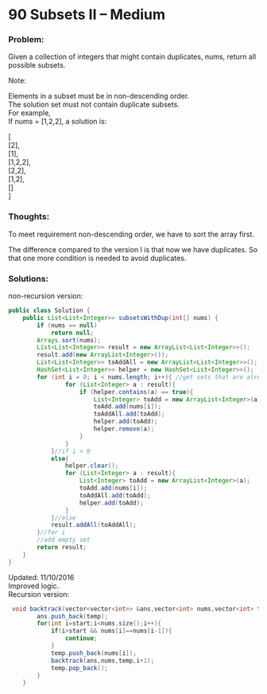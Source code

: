 # 90 Subsets II – Medium

### Problem:

Given a collection of integers that might contain duplicates, nums, return all possible subsets.

Note:

Elements in a subset must be in non-descending order.  
The solution set must not contain duplicate subsets.  
For example,  
If nums = \[1,2,2\], a solution is:

\[  
  \[2\],  
  \[1\],  
  \[1,2,2\],  
  \[2,2\],  
  \[1,2\],  
  \[\]  
\]

### Thoughts:

To meet requirement non-descending order, we have to sort the array first.

The difference compared to the version I is that now we have duplicates. So that one more condition is needed to avoid duplicates.

### Solutions:

non-recursion version:

```java
public class Solution {
    public List<List<Integer>> subsetsWithDup(int[] nums) {
        if (nums == null)
            return null;
        Arrays.sort(nums);
        List<List<Integer>> result = new ArrayList<List<Integer>>();
        result.add(new ArrayList<Integer>());
        List<List<Integer>> toAddAll = new ArrayList<List<Integer>>();
        HashSet<List<Integer>> helper = new HashSet<List<Integer>>();
        for (int i = 0; i < nums.length; i++){ //get sets that are already in result toAddAll.clear(); if (i > 0 && nums[i] == nums[i-1]){
                for (List<Integer> a : result){
                    if (helper.contains(a) == true){
                        List<Integer> toAdd = new ArrayList<Integer>(a);
                        toAdd.add(nums[i]);
                        toAddAll.add(toAdd);
                        helper.add(toAdd);
                        helper.remove(a);
                    }
                }
            }//if i > 0
            else{
                helper.clear();
                for (List<Integer> a : result){
                    List<Integer> toAdd = new ArrayList<Integer>(a);
                    toAdd.add(nums[i]);
                    toAddAll.add(toAdd);
                    helper.add(toAdd);
                }
            }//else
            result.addAll(toAddAll);
        }//for i
        //add empty set
        return result;
    }
}
```

Updated: 11/10/2016   
Improved logic.  
Recursion version:

```java
 void backtrack(vector<vector<int>> &ans,vector<int> nums,vector<int> temp,int start){
        ans.push_back(temp);
        for(int i=start;i<nums.size();i++){
            if(i>start && nums[i]==nums[i-1]){
                continue;
            }
            temp.push_back(nums[i]);
            backtrack(ans,nums,temp,i+1);
            temp.pop_back();
        }
    }

```



